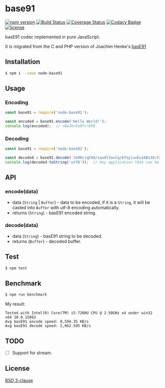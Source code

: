 # base91
[![npm version](https://img.shields.io/npm/v/node-base91.svg?style=flat)](https://www.npmjs.com/package/node-base91)
[![Build Status](https://img.shields.io/travis/Equim-chan/base91.svg?style=flat)](https://travis-ci.org/Equim-chan/base91)
[![Coverage Status](https://img.shields.io/coveralls/Equim-chan/base91.svg?style=flat)](https://coveralls.io/github/Equim-chan/base91?branch=master)
[![Codacy Badge](https://img.shields.io/codacy/grade/9f4a3b6990134a7b9c5fe099dfb41bcd.svg?style=flat)](https://www.codacy.com/app/Equim-chan/base91)
[![license](https://img.shields.io/npm/l/node-base91.svg?style=flat)](https://github.com/Equim-chan/base91/blob/master/LICENSE)

basE91 codec implemented in pure JavaScript.

It is migrated from the C and PHP version of Joachim Henke's [basE91](http://base91.sourceforge.net/)

## Installation
```bash
$ npm i --save node-base91
```

## Usage
### Encoding
```js
const base91 = require('node-base91');

const encoded = base91.encode('Hello World!');
console.log(encoded);  // >OwJh>Io0Tv!8PE
```

### Decoding
```js
const base91 = require('node-base91');

const decoded = base91.decode('Jo9Kc)qCH$/xaxHl3o=Cq/6Y%y|u=EuiKBs3O:FZ<R4tM.kL5D^g66nNxS*/{B[p^iwJL,&elTR;axLmeBMf,W?NxS,/},kLxo>vm)UI97?+5E{ouA');
console.log(decoded.toString('utf8'));  // Any application that can be written in JavaScript, will eventually be written in JavaScript.
```

## API
### encode(data)
* data (`String` | `Buffer`) - data to be encoded, if it is a `String`, it will be casted into `Buffer` with utf-8 encoding automatically.
* returns (`String`) - basE91 encoded string.

### decode(data)
* data (`String`) - basE91 string to be decoded.
* returns (`Buffer`) - decoded buffer.

## Test
```bash
$ npm test
```

## Benchmark
```bash
$ npm run benchmark
```

My result:
```
Tested with Intel(R) Core(TM) i5-7200U CPU @ 2.50GHz x4 under win32 x64 10.0.15063
Avg basE91 encode speed: 8,594.35 KB/s
Avg basE91 decode speed: 2,962.595 KB/s
```

## TODO
* [ ] Support for stream.

## License
[BSD 3-clause](https://github.com/Equim-chan/base91/blob/master/LICENSE)
